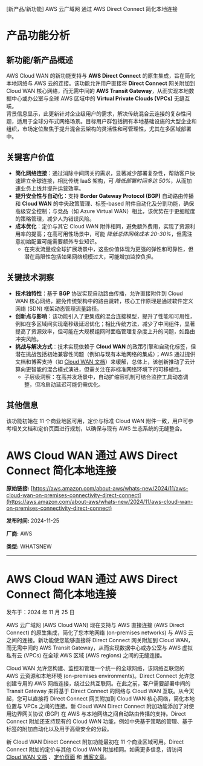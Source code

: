 
<!-- AI_TASK_START: AI标题翻译 -->
[新产品/新功能] AWS 云广域网 通过 AWS Direct Connect 简化本地连接

<!-- AI_TASK_END: AI标题翻译 -->


<!-- AI_TASK_START: AI竞争分析 -->
# 产品功能分析

## 新功能/新产品概述  
AWS Cloud WAN 的新功能支持与 **AWS Direct Connect** 的原生集成，旨在简化本地网络与 AWS 云的连接。该功能允许用户直接将 **Direct Connect** 网关附加到 Cloud WAN 核心网络，而无需中间的 **AWS Transit Gateway**，从而实现本地数据中心或办公室与全球 AWS 区域中的 **Virtual Private Clouds (VPCs)** 无缝互联。  
背景信息显示，此更新针对企业级用户的需求，解决传统混合云连接的复杂性问题，适用于全球分布式网络场景。目标用户群包括拥有本地基础设施的大型企业和组织，市场定位聚焦于提升混合云架构的灵活性和可管理性，尤其在多区域部署中。

## 关键客户价值  
- **简化网络连接**：通过消除中间网关的需求，显著减少部署复杂性，帮助客户快速建立全球连接，相比传统 IaaS 架构，可 _降低部署时间多达 50%_，从而加速业务上线并提升运营效率。  
- **提升安全性与自动化**：支持 **Border Gateway Protocol (BGP)** 自动路由传播和 **Cloud WAN** 的中央政策管理、标签-based 附件自动化及分割功能，确保高级安全控制；与竞品（如 Azure Virtual WAN）相比，该优势在于更细粒度的策略管理，减少人为错误风险。  
- **成本优化**：定价与其它 Cloud WAN 附件相同，避免额外费用，实现了资源利用率的提高；在高可用性场景中，可能 _降低总体网络成本 20-30%_，但需注意初始配置可能需要额外专业知识。  
  - 在突发流量或全球扩展场景中，这些价值体现为更强的弹性和可靠性，但潜在局限性包括如果网络规模过大，可能增加监控负担。

## 关键技术洞察  
- **技术独特性**：基于 **BGP** 协议实现自动路由传播，允许直接附件到 Cloud WAN 核心网络，避免传统架构中的路由跳转，核心工作原理是通过软件定义网络 (SDN) 框架动态管理流量路径。  
- **创新点与影响**：该功能引入了更集成的混合连接模型，提升了性能和可用性，例如在多区域间实现毫秒级延迟优化；相比传统方法，减少了中间组件，显著提高了资源效率，但可能在大规模组网时面临管理复杂度上升的问题，如路由冲突风险。  
- **挑战与解决方式**：技术实现依赖于 **Cloud WAN** 的政策引擎和自动化标签，但潜在挑战包括初始兼容性问题（例如与现有本地网络的集成）；AWS 通过提供文档和博客支持（如 [Cloud WAN 文档](https://docs.aws.amazon.com/network-manager/latest/cloudwan/cloudwan-dxattach-about.html)）来缓解，总体上，该创新推动了云计算向更智能的混合模式演进，但需关注在非标准网络环境下的可移植性。  
  - 子层级洞察：在高并发场景中，自动扩缩容机制可结合监控工具动态调整，但冷启动延迟可能仍需优化。 

## 其他信息  
该功能初始在 11 个商业地区可用，定价与标准 Cloud WAN 附件一致，用户可参考相关文档和定价页面进行规划，以确保与现有 AWS 生态系统的无缝整合。

<!-- AI_TASK_END: AI竞争分析 -->


<!-- AI_TASK_START: AI全文翻译 -->
# AWS Cloud WAN 通过 AWS Direct Connect 简化本地连接

**原始链接:** [https://aws.amazon.com/about-aws/whats-new/2024/11/aws-cloud-wan-on-premises-connectivity-direct-connect](https://aws.amazon.com/about-aws/whats-new/2024/11/aws-cloud-wan-on-premises-connectivity-direct-connect)  

**发布时间:** 2024-11-25  

**厂商:** AWS  

**类型:** WHATSNEW  

---  
# AWS Cloud WAN 通过 AWS Direct Connect 简化本地连接  

发布于：2024 年 11 月 25 日  

AWS 云广域网 (AWS Cloud WAN) 现在支持与 AWS 直接连接 (AWS Direct Connect) 的原生集成，简化了您本地网络 (on-premises networks) 与 AWS 云之间的连接。新功能使您能够直接将 Direct Connect 网关附加到 Cloud WAN，而无需中间的 AWS Transit Gateway，从而实现数据中心或办公室与 AWS 虚拟私有云 (VPCs) 在全球 AWS 区域 (AWS regions) 之间的无缝连接。  

Cloud WAN 允许您构建、监控和管理一个统一的全球网络，该网络互联您的 AWS 云资源和本地环境 (on-premises environments)。Direct Connect 允许您创建专用的 AWS 网络连接，绕过公共互联网。在此之前，客户需要部署中间的 Transit Gateway 来将基于 Direct Connect 的网络与 Cloud WAN 互联。从今天起，您可以直接将 Direct Connect 网关附加到 Cloud WAN 核心网络，简化本地位置与 VPCs 之间的连接。新 Cloud WAN Direct Connect 附加功能添加了对使用边界网关协议 (BGP) 在 AWS 与本地网络之间自动路由传播的支持。Direct Connect 附加还支持现有的 Cloud WAN 功能，例如中央基于策略的管理、基于标签的附加自动化以及用于高级安全的分段。  

新 Cloud WAN Direct Connect 附加功能最初在 11 个商业区域可用。Direct Connect 附加的定价与其他 Cloud WAN 附加相同。如需更多信息，请访问 [Cloud WAN 文档](https://docs.aws.amazon.com/network-manager/latest/cloudwan/cloudwan-dxattach-about.html) 、[定价页面](https://aws.amazon.com/cloud-wan/pricing/) 和 [博客文章](https://aws.amazon.com/blogs/networking-and-content-delivery/simplify-global-hybrid-connectivity-with-aws-cloud-wan-and-aws-direct-connect-integration)。

<!-- AI_TASK_END: AI全文翻译 -->

